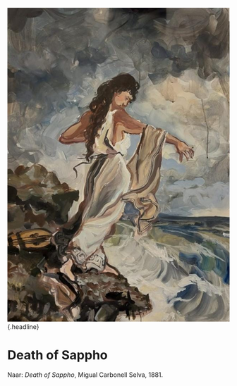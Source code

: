 ![](../images/dramatisch-schilderij.jpg){.headline}
# Death of Sappho
Naar: _Death of Sappho_, Migual Carbonell Selva, 1881.